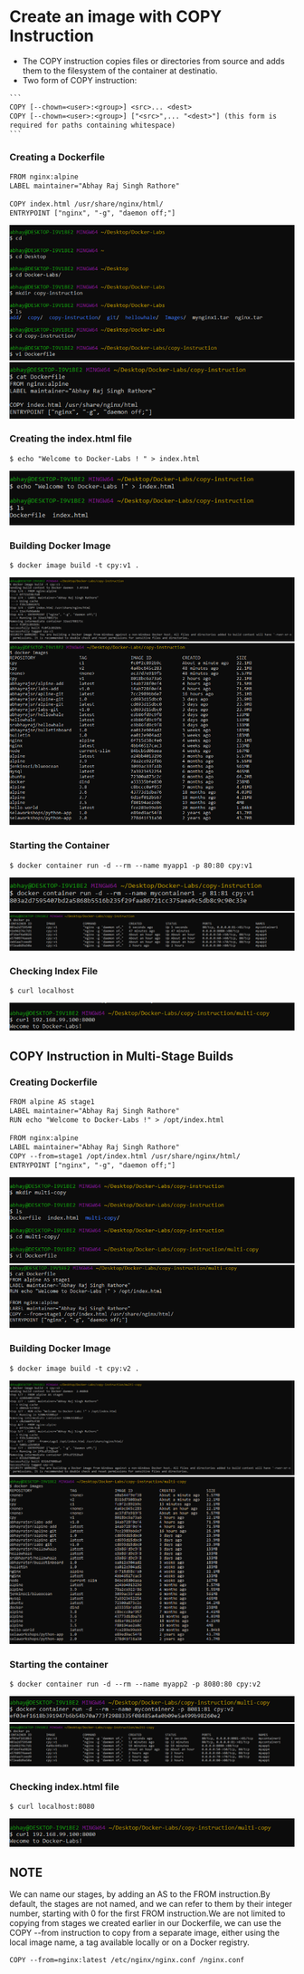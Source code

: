 # Create an image with COPY Instruction
   * The COPY instruction copies files or directories from source and adds them to the filesystem of the container at destinatio.
   * Two form of COPY instruction:
   
    ```
    COPY [--chown=<user>:<group>] <src>... <dest>
    COPY [--chown=<user>:<group>] ["<src>",... "<dest>"] (this form is required for paths containing whitespace)
    ```

### Creating a Dockerfile
```
FROM nginx:alpine 
LABEL maintainer="Abhay Raj Singh Rathore"

COPY index.html /usr/share/nginx/html/
ENTRYPOINT ["nginx", "-g", "daemon off;"]
```
![alt Text](https://github.com/srabhayraj/Docker-Labs/blob/master/metadata/copy/1.PNG)
![alt Text](https://github.com/srabhayraj/Docker-Labs/blob/master/metadata/copy/2.PNG)

### Creating the index.html file
```
$ echo "Welcome to Docker-Labs ! " > index.html
```
![alt Text](https://github.com/srabhayraj/Docker-Labs/blob/master/metadata/copy/3.PNG)

### Building Docker Image
```
$ docker image build -t cpy:v1 .
```
![alt Text](https://github.com/srabhayraj/Docker-Labs/blob/master/metadata/copy/4.PNG)
![alt Text](https://github.com/srabhayraj/Docker-Labs/blob/master/metadata/copy/5.PNG)

### Starting the Container
```
$ docker container run -d --rm --name myapp1 -p 80:80 cpy:v1
```
![alt Text](https://github.com/srabhayraj/Docker-Labs/blob/master/metadata/copy/6.PNG)
![alt Text](https://github.com/srabhayraj/Docker-Labs/blob/master/metadata/copy/7.PNG)

### Checking Index File
```
$ curl localhost
```
![alt Text](https://github.com/srabhayraj/Docker-Labs/blob/master/metadata/copy/8.PNG)

## COPY Instruction in Multi-Stage Builds

### Creating Dockerfile
```
FROM alpine AS stage1
LABEL maintainer="Abhay Raj Singh Rathore"
RUN echo "Welcome to Docker-Labs !" > /opt/index.html

FROM nginx:alpine
LABEL maintainer="Abhay Raj Singh Rathore"
COPY --from=stage1 /opt/index.html /usr/share/nginx/html/
ENTRYPOINT ["nginx", "-g", "daemon off;"]
```
![alt Text](https://github.com/srabhayraj/Docker-Labs/blob/master/metadata/copy/9.PNG)
![alt Text](https://github.com/srabhayraj/Docker-Labs/blob/master/metadata/copy/10.PNG)

### Building Docker Image
```
$ docker image build -t cpy:v2 .
```
![alt Text](https://github.com/srabhayraj/Docker-Labs/blob/master/metadata/copy/11.PNG)
![alt Text](https://github.com/srabhayraj/Docker-Labs/blob/master/metadata/copy/12.PNG)

### Starting the container
```
$ docker container run -d --rm --name myapp2 -p 8080:80 cpy:v2
```
![alt Text](https://github.com/srabhayraj/Docker-Labs/blob/master/metadata/copy/13.PNG)
![alt Text](https://github.com/srabhayraj/Docker-Labs/blob/master/metadata/copy/14.PNG)

### Checking index.html file
```
$ curl localhost:8080
```
![alt Text](https://github.com/srabhayraj/Docker-Labs/blob/master/metadata/copy/15.PNG)


## NOTE
We can name our stages, by adding an AS to the FROM instruction.By default, the stages are not named, and we can refer to them by their integer number, starting with 0 for the first FROM instruction.We are not limited to copying from stages we created earlier in our Dockerfile, we can use the COPY --from instruction to copy from a separate image, either using the local image name, a tag available locally or on a Docker registry.
```
COPY --from=nginx:latest /etc/nginx/nginx.conf /nginx.conf
```
